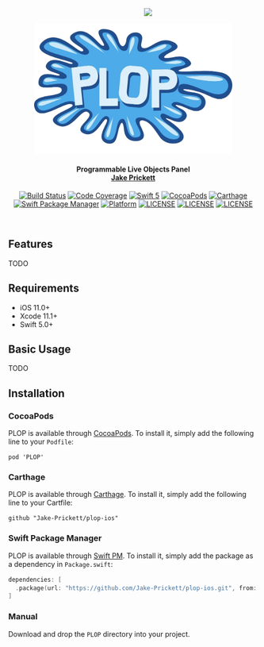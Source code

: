 
<img src="https://github.com/Jake-Prickett/plop-ios/blob/master/Documentation/Images/PLOP_Demo.gif?raw=true" width="230" align="right">

</br>

<p align="center">
<img src="https://raw.githubusercontent.com/Jake-Prickett/plop-ios/master/Documentation/Images/logo_image.png" width="400">

<H4 align="center">
Programmable Live Objects Panel
<br><a href="https://github.com/Jake-Prickett">Jake Prickett</a>
</H4>
<p align="center">

</p>
</p>

<p align="center">
<a href="https://travis-ci.org/Jake-Prickett/plop-ios"><img alt="Build Status" src="https://travis-ci.org/Jake-Prickett/plop-ios.svg?branch=master"/></a>
<a href="https://codecov.io/gh/Jake-Prickett/plop-ios"><img alt="Code Coverage" src="https://codecov.io/gh/Jake-Prickett/plop-ios/branch/master/graph/badge.svg"/></a>
<a href="https://developer.apple.com/swift"><img alt="Swift 5" src="https://img.shields.io/badge/language-Swift_5-orange.svg"/></a>
<a href="https://cocoapods.org/pods/PLOP"><img alt="CocoaPods" src="https://img.shields.io/cocoapods/v/PLOP.svg"/></a>
<a href="https://github.com/Carthage/Carthage"><img alt="Carthage" src="https://img.shields.io/badge/carthage-compatible-4BC51D.svg?style=flat)"/></a>
<a href="https://swift.org/package-manager"><img alt="Swift Package Manager" src="https://img.shields.io/badge/swift pm-compatible-yellow.svg"/></a>
<a href="https://cocoapods.org/pods/PLOP"><img alt="Platform" src="https://img.shields.io/cocoapods/p/PLOP.svg"/></a>
<a href="https://github.com/Jake-Prickett/plop-ios/blob/master/LICENSE"><img alt="LICENSE" src="https://img.shields.io/cocoapods/l/PLOP"></a>
<a href="https://cocoapods.org/pods/PLOP"><img alt="LICENSE" src="https://img.shields.io/github/release-date/Jake-Prickett/plop-ios"></a>
<a href="https://cocoapods.org/pods/PLOP"><img alt="LICENSE" src="https://img.shields.io/github/last-commit/Jake-Prickett/plop-ios?style=plastic"></a>
</p>
</br>

## Features

TODO

## Requirements
* iOS 11.0+
* Xcode 11.1+
* Swift 5.0+

## Basic Usage

TODO

## Installation

### CocoaPods
PLOP is available through [CocoaPods](<https://cocoapods.org/>). To install it, simply add the following line to your `Podfile`:

	pod 'PLOP'

### Carthage

PLOP is available through [Carthage](<https://github.com/Carthage/Carthage>). To install it, simply add the following line to your Cartfile:

	github "Jake-Prickett/plop-ios"

### Swift Package Manager
PLOP is available through [Swift PM](<https://swift.org/package-manager/>). To install it, simply add the package as a dependency in `Package.swift`:

```swift
dependencies: [
  .package(url: "https://github.com/Jake-Prickett/plop-ios.git", from: "1.0.0"),
]
```

### Manual
Download and drop the `PLOP` directory into your project.

</br>
